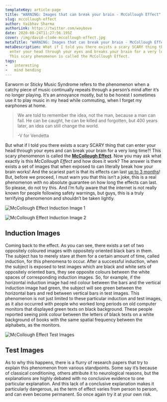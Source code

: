 ```yaml
---
templateKey: article-page
title: "WARNING: Images that can break your brain - McCollough Effect"
slug: mccollough-effect
author: Vaibhav Sharma
authorLink: https://twitter.com/waybove
date: 2020-08-24T11:27:56.195Z
cover: /img/david-clode-mccollough-effect.jpg
metaTitle: "WARNING: Images that can break your brain - McCollough Effect"
metaDescription: What if I told you there exists a scary SCARY thing that can
  enter your head through your eyes and breaks your brain for a very long time?!
  This scary phenomenon is called the McCollough Effect.
tags:
-   interesting
-   mind bending
---
```

Earworm or Sticky Music Syndrome refers to the phenomenon when a catchy piece of music continually repeats through a person’s mind after it’s no longer playing. It’s an annoyance mostly, but to be honest I sometimes use it to play music in my head while commuting, when I forget my earphones at home.

> We are told to remember the idea, not the man, because a man can fail. He can be caught, he can be killed and forgotten, but 400 years later, an idea can still change the world.
>
> \-V for Vendetta

But what if I told you there exists a scary SCARY thing that can enter your head through your eyes and can break your brain for a very long time?! This scary phenomenon is called the **[McCollough Effect](http://people.brandeis.edu/~sekuler/SensoryProcessesMaterial/McColloughArticle1965.pdf)**. Now you may ask what exactly is this *McCollough Effect* and how does it work? The answer is there exists a set of images that when exposed to can literally break how your brain works! And the scariest part is that its effects can last [up to 3 months](https://doi.apa.org/doiLanding?doi=10.1037%2F0096-1523.1.4.323)! But, before we proceed, I must warn you that this isn’t a joke, this is a real phenomenon with no absolute guarantee on how long the effects can last. So please, do not try this. And I’m fully aware that the internet is not really known for people following safety warnings, but guys, this is a truly terrifying phenomenon and shouldn’t be taken lightly.

![McCollough Effect Induction Image 1](https://lh4.googleusercontent.com/CF-fJB0SgfchuR74WPP8VovaPbhLyYNbSoNg9yR1tW7UiM_JzkcOlI6Cl9PK7mQos1VHYrNuZc-VuBVLtwXPvMcbHNFxhQ72o2F6nOcdhE7QlxlU5_UBpBXDuwNrt08_8wq6M7UL "McCollough Effect Induction Image 1")

![McCollough Effect Induction Image 2](https://lh6.googleusercontent.com/rcLWHB5AXVvOZBcg0huINYaVGT5vqEu4Oy4RZNf4EGCq3iGAjWsD87fgsvfafwyaOd7tvl07m1UkKIta6W0nhzemPWO8T_cfSlHB7qPhCZ7MTVaapKcDQ_wAXoXMzod6GDwrmLIe "McCollough Effect Induction Image 2")

## Induction Images

Coming back to the effect. As you can see, there exists a set of two oppositely coloured images with oppositely oriented black bars in them. The subject has to merely stare at them for a certain amount of time, called induction, for this phenomena to occur. After a successful induction, when the subject is exposed to test images which are black and white sets of oppositely oriented bars, they see opposite colours between the white spaces of corresponding induction images. So, for example, if the horizontal induction image had red colour between the bars and the vertical induction image had green, the subject will see green between the horizontal bars and red between vertical bars in test images. This phenomenon is not just limited to these particular induction and test images, as it also occurred with people who worked long periods on old computer monitors that displayed green texts on black background. These people reported seeing pink colour between the letters of black texts on a white background of books with the same spatial frequency between the alphabets, as the monitors.

![McCollough Effect Test Images](https://lh3.googleusercontent.com/6_oEQb67vihz0NNHl1tOwcVDLDarfDpC8lLFuuVCa7fjBgGtH-bHVKDkWHLZjTPpgEuiG9U85kz9HS9cy29FEcAmuYXk1xfnFdXyK9C21OclNkXLgqFzQgffu6JHODC_tyZEJZr7 "McCollough Effect Test Images")

## Test Images

As to why this happens, there is a flurry of research papers that try to explain this phenomenon from various standpoints. Some say it’s because of classical conditioning, others attribute it to neurological reasons, but the explanations are highly debated with no conclusive evidence to one particular explanation. And this lack of a conclusive explanation makes it particularly dangerous, as the term of effect varies from person to person, and can even become permanent. So once again try it at your own risk.
